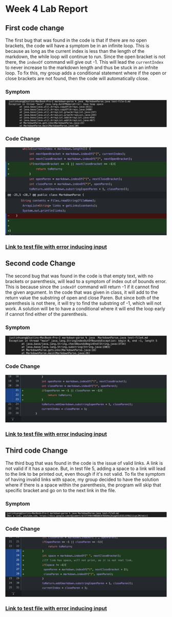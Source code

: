# Week 4 Lab Report

## First code change
The first bug that was found in the code is that if there are no open brackets, the code will have a symptom be in an infinite loop. This is because as long as the current index is less than the length of the markdown, the while loop will continue to run. Since the open bracket is not there, the `indexOf` command will give out -1. This will lead the `currentIndex` to never increase to the markdown length and thus be stuck in an infnite loop. To fix this, my group adds a conditional statement where if the open or close brackets are not found, then the code will automatically close.

### Symptom
![Symptom of first error](lab2/infinite-loop.png)

### Code Change
![Code change ](lab2/code-change1.png)

### [Link to test file with error inducing input](https://github.com/jnhuang02/markdown-parse/blob/f9e065bd084889867656a6baede89fe8a1a9243e/test-file-3.md)


## Second code Change
The second bug that was found in the code is that empty text, with no brackets or parenthesis, will lead to a symptom of index out of bounds error. This is because since the `indexOf` command will return -1 if it cannot find the given argument. In the code that was given in class, it will add to the return value the substring of open and close Paren. But since both of the parenthesis is not there, it will try to find the substring of -1, which will not work. A solution will be to have a conditional where it will end the loop early if cannot find either of the parenthesis.

### Symptom
![Index out of bounds](lab2/indexoutofbounds.png)

### Code Change
![Code change](lab2/code-change2.png)

### [Link to test file with error inducing input](https://github.com/jnhuang02/markdown-parse/blob/f9e065bd084889867656a6baede89fe8a1a9243e/test-file4.md)

## Third code Change
The third bug that was found in the code is the issue of valid links. A link is not valid if it has a space. But, in test file 5, adding a space to a link will lead to the link to be printed out, even though if it's not valid. To fix the symptom of having invalid links with space, my group decided to have the solution where if there is a space within the parenthesis, the program will skip that specific bracket and go on to the next link in the file.

### Symptom
![Invalid link](lab2/invalidlink.png)

### Code Change
![Code change](lab2/code-change3.png)

### [Link to test file with error inducing input](https://github.com/jnhuang02/markdown-parse/blob/f9e065bd084889867656a6baede89fe8a1a9243e/test-file5.md)